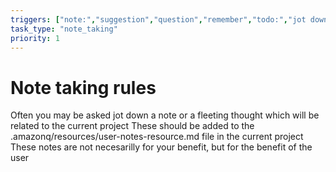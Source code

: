 ```yaml
---
triggers: ["note:","suggestion","question","remember","todo:","jot down"]
task_type: "note_taking"
priority: 1
---
```


# Note taking rules
Often you may be asked jot down a note or a fleeting thought which will be related to the current project
These should be added to the .amazonq/resources/user-notes-resource.md file in the current project
These notes are not necesarilly for your benefit, but for the benefit of the user
